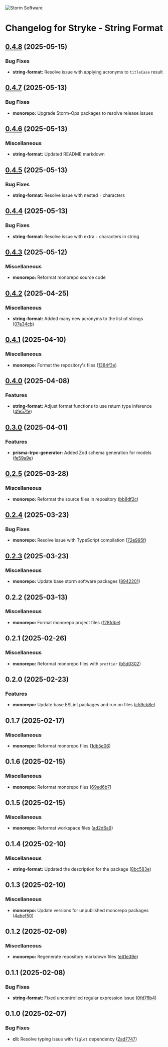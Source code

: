 ![Storm Software](https://public.storm-cdn.com/brand-banner.png)

# Changelog for Stryke - String Format

## [0.4.8](https://github.com/storm-software/stryke/releases/tag/string-format%400.4.8) (2025-05-15)

### Bug Fixes

- **string-format:** Resolve issue with applying acronyms to `titleCase` result

## [0.4.7](https://github.com/storm-software/stryke/releases/tag/string-format%400.4.7) (2025-05-13)

### Bug Fixes

- **monorepo:** Upgrade Storm-Ops packages to resolve release issues

## [0.4.6](https://github.com/storm-software/stryke/releases/tag/string-format%400.4.6) (2025-05-13)

### Miscellaneous

- **string-format:** Updated README markdown

## [0.4.5](https://github.com/storm-software/stryke/releases/tag/string-format%400.4.5) (2025-05-13)

### Bug Fixes

- **string-format:** Resolve issue with nested `-` characters

## [0.4.4](https://github.com/storm-software/stryke/releases/tag/string-format%400.4.4) (2025-05-13)

### Bug Fixes

- **string-format:** Resolve issue with extra `-` characters in string

## [0.4.3](https://github.com/storm-software/stryke/releases/tag/string-format%400.4.3) (2025-05-12)

### Miscellaneous

- **monorepo:** Reformat monorepo source code

## [0.4.2](https://github.com/storm-software/stryke/releases/tag/string-format%400.4.2) (2025-04-25)

### Miscellaneous

- **string-format:** Added many new acronyms to the list of strings
  ([07a34cb](https://github.com/storm-software/stryke/commit/07a34cb))

## [0.4.1](https://github.com/storm-software/stryke/releases/tag/string-format%400.4.1) (2025-04-10)

### Miscellaneous

- **monorepo:** Format the repository's files
  ([1384f3e](https://github.com/storm-software/stryke/commit/1384f3e))

## [0.4.0](https://github.com/storm-software/stryke/releases/tag/string-format%400.4.0) (2025-04-08)

### Features

- **string-format:** Adjust format functions to use return type inference
  ([4fe57fe](https://github.com/storm-software/stryke/commit/4fe57fe))

## [0.3.0](https://github.com/storm-software/stryke/releases/tag/string-format%400.3.0) (2025-04-01)

### Features

- **prisma-trpc-generator:** Added Zod schema generation for models
  ([fe59a9e](https://github.com/storm-software/stryke/commit/fe59a9e))

## [0.2.5](https://github.com/storm-software/stryke/releases/tag/string-format%400.2.5) (2025-03-28)

### Miscellaneous

- **monorepo:** Reformat the source files in repository
  ([bb8df2c](https://github.com/storm-software/stryke/commit/bb8df2c))

## [0.2.4](https://github.com/storm-software/stryke/releases/tag/string-format%400.2.4) (2025-03-23)

### Bug Fixes

- **monorepo:** Resolve issue with TypeScript compilation
  ([72e995f](https://github.com/storm-software/stryke/commit/72e995f))

## [0.2.3](https://github.com/storm-software/stryke/releases/tag/string-format%400.2.3) (2025-03-23)

### Miscellaneous

- **monorepo:** Update base storm software packages
  ([8942201](https://github.com/storm-software/stryke/commit/8942201))

## 0.2.2 (2025-03-13)

### Miscellaneous

- **monorepo:** Format monorepo project files
  ([f28fdbe](https://github.com/storm-software/stryke/commit/f28fdbe))

## 0.2.1 (2025-02-26)

### Miscellaneous

- **monorepo:** Reformat monorepo files with `prettier`
  ([b5d0302](https://github.com/storm-software/stryke/commit/b5d0302))

## 0.2.0 (2025-02-23)

### Features

- **monorepo:** Update base ESLint packages and run on files
  ([c59cb8e](https://github.com/storm-software/stryke/commit/c59cb8e))

## 0.1.7 (2025-02-17)

### Miscellaneous

- **monorepo:** Reformat monorepo files
  ([1db5e06](https://github.com/storm-software/stryke/commit/1db5e06))

## 0.1.6 (2025-02-15)

### Miscellaneous

- **monorepo:** Reformat monorepo files
  ([69ed6b7](https://github.com/storm-software/stryke/commit/69ed6b7))

## 0.1.5 (2025-02-15)

### Miscellaneous

- **monorepo:** Reformat workspace files
  ([ad2d6a9](https://github.com/storm-software/stryke/commit/ad2d6a9))

## 0.1.4 (2025-02-10)

### Miscellaneous

- **string-format:** Updated the description for the package
  ([8bc583e](https://github.com/storm-software/stryke/commit/8bc583e))

## 0.1.3 (2025-02-10)

### Miscellaneous

- **monorepo:** Update versions for unpublished monorepo packages
  ([4abef50](https://github.com/storm-software/stryke/commit/4abef50))

## 0.1.2 (2025-02-09)

### Miscellaneous

- **monorepo:** Regenerate repository markdown files
  ([e61e39e](https://github.com/storm-software/stryke/commit/e61e39e))

## 0.1.1 (2025-02-08)

### Bug Fixes

- **string-format:** Fixed uncontrolled regular expression issue
  ([0fd76b4](https://github.com/storm-software/stryke/commit/0fd76b4))

## 0.1.0 (2025-02-07)

### Bug Fixes

- **cli:** Resolve typing issue with `figlet` dependency
  ([2ad7747](https://github.com/storm-software/stryke/commit/2ad7747))
